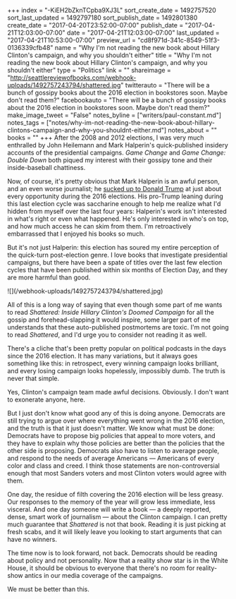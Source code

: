 +++
index = "-KiEH2bZknTCpba9XJ3L"
sort_create_date = 1492757520
sort_last_updated = 1492797180
sort_publish_date = 1492801380
create_date = "2017-04-20T23:52:00-07:00"
publish_date = "2017-04-21T12:03:00-07:00"
date = "2017-04-21T12:03:00-07:00"
last_updated = "2017-04-21T10:53:00-07:00"
preview_url = "cd8f971d-341c-8549-51f3-0136339cfb48"
name = "Why I'm not reading the new book about Hillary Clinton's campaign, and why you shouldn't either"
title = "Why I'm not reading the new book about Hillary Clinton's campaign, and why you shouldn't either"
type = "Politics"
link = ""
shareimage = "http://seattlereviewofbooks.com/webhook-uploads/1492757243794/shattered.jpg"
twitterauto = "There will be a bunch of gossipy books about the 2016 election in bookstores soon. Maybe don't read them?"
facebookauto = "There will be a bunch of gossipy books about the 2016 election in bookstores soon. Maybe don't read them?"
make_image_tweet = "False"
notes_byline = ["writers/paul-constant.md"]
notes_tags = ["notes/why-im-not-reading-the-new-book-about-hillary-clintons-campaign-and-why-you-shouldnt-either.md"]
notes_about = ""
books = ""
+++
After the 2008 and 2012 elections, I was very much enthralled by John Heilemann and Mark Halperin's quick-published insidery accounts of the presidential campaigns. *Game Change* and *Game Change: Double Down* both piqued my interest with their gossipy tone and their inside-baseball chattiness. 

Now, of course, it's pretty obvious that Mark Halperin is an awful person, and an even worse journalist; he [sucked up to Donald Trump](http://www.thedailybeast.com/articles/2016/10/26/mark-halperin-tells-trump-what-he-wants-to-hear-in-embarrassing-interview.html) at just about every opportunity during the 2016 elections. His pro-Trump leaning during this last election cycle was saccharine enough to help me realize what I'd hidden from myself over the last four years: Halperin's work isn't interested in what's right or even what happened. He's only interested in who's on top, and how much access he can skim from them. I'm retroactively embarrassed that I enjoyed his books so much.

But it's not just Halperin: this election has soured my entire perception of the quick-turn post-election genre. I love books that investigate presidential campaigns, but there have been a spate of titles over the last few election cycles that have been published within six months of Election Day, and they are more harmful than good.

<p class="image-left">![](/webhook-uploads/1492757243794/shattered.jpg)</p>

All of this is a long way of saying that even though some part of me wants to read *Shattered: Inside Hillary Clinton's Doomed Campaign* for all the gossip and forehead-slapping it would inspire, some larger part of me understands that these auto-published postmortems are toxic. I'm not going to read *Shattered*, and I'd urge you to consider not reading it as well.

There's a cliche that's been pretty popular on political podcasts in the days since the 2016 election. It has many variations, but it always goes something like this: in retrospect, every winning campaign looks brilliant, and every losing campaign looks hopelessly, impossibly dumb. The truth is never that simple.

Yes, Clinton's campaign team made awful decisions. Obviously. I don't want to exonerate anyone, here.

But I just don't know what good any of this is doing anyone. Democrats are still trying to argue over where everything went wrong in the 2016 election, and the truth is that it just doesn't matter. We know what must be done: Democrats have to propose big policies that appeal to more voters, and they have to explain why those policies are better than the policies that the other side is proposing. Democrats also have to listen to average people, and respond to the needs of average Americans — Americans of every color and class and creed. I think those statements are non-controversial enough that most Sanders voters and most Clinton voters would agree with them.

One day, the residue of filth covering the 2016 election will be less greasy. Our responses to the memory of the year will grow less immediate, less visceral. And one day someone will write a book — a deeply reported, dense, smart work of journalism — about the Clinton campaign. I can pretty much guarantee that *Shattered* is not that book. Reading it is just picking at fresh scabs, and it will likely leave you looking to start arguments that can have no winners. 

The time now is to look forward, not back. Democrats should be reading about policy and not personality. Now that a reality show star is in the White House, it should be obvious to everyone that there's no room for reality-show antics in our media coverage of the campaigns. 

We must be better than this.